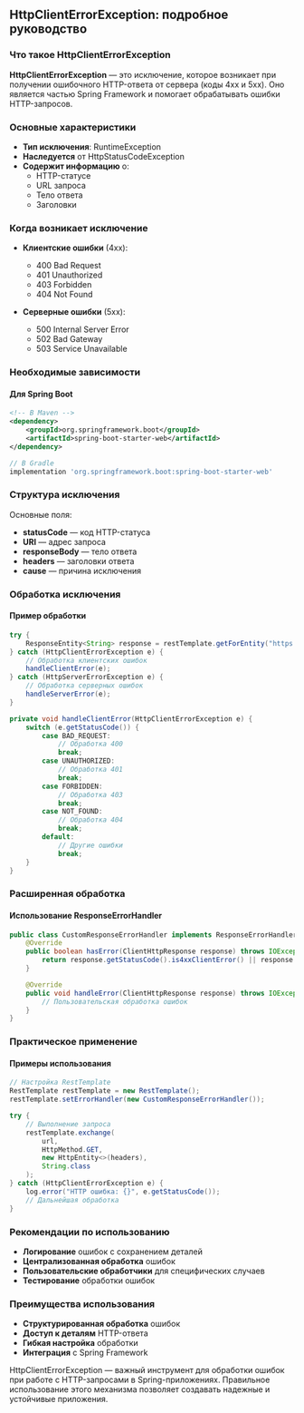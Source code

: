 ## HttpClientErrorException: подробное руководство

### Что такое HttpClientErrorException

**HttpClientErrorException** — это исключение, которое возникает при получении ошибочного HTTP-ответа от сервера (коды 4xx и 5xx). Оно является частью Spring Framework и помогает обрабатывать ошибки HTTP-запросов.

### Основные характеристики

* **Тип исключения**: RuntimeException
* **Наследуется** от HttpStatusCodeException
* **Содержит информацию** о:
    * HTTP-статусе
    * URL запроса
    * Тело ответа
    * Заголовки

### Когда возникает исключение

* **Клиентские ошибки** (4xx):
    * 400 Bad Request
    * 401 Unauthorized
    * 403 Forbidden
    * 404 Not Found

* **Серверные ошибки** (5xx):
    * 500 Internal Server Error
    * 502 Bad Gateway
    * 503 Service Unavailable

### Необходимые зависимости

#### Для Spring Boot

```xml
<!-- В Maven -->
<dependency>
    <groupId>org.springframework.boot</groupId>
    <artifactId>spring-boot-starter-web</artifactId>
</dependency>
```

```groovy
// В Gradle
implementation 'org.springframework.boot:spring-boot-starter-web'
```

### Структура исключения

Основные поля:

* **statusCode** — код HTTP-статуса
* **URI** — адрес запроса
* **responseBody** — тело ответа
* **headers** — заголовки ответа
* **cause** — причина исключения

### Обработка исключения

#### Пример обработки

```java
try {
    ResponseEntity<String> response = restTemplate.getForEntity("https://api.example.com", String.class);
} catch (HttpClientErrorException e) {
    // Обработка клиентских ошибок
    handleClientError(e);
} catch (HttpServerErrorException e) {
    // Обработка серверных ошибок
    handleServerError(e);
}

private void handleClientError(HttpClientErrorException e) {
    switch (e.getStatusCode()) {
        case BAD_REQUEST:
            // Обработка 400
            break;
        case UNAUTHORIZED:
            // Обработка 401
            break;
        case FORBIDDEN:
            // Обработка 403
            break;
        case NOT_FOUND:
            // Обработка 404
            break;
        default:
            // Другие ошибки
            break;
    }
}
```

### Расширенная обработка

#### Использование ResponseErrorHandler

```java
public class CustomResponseErrorHandler implements ResponseErrorHandler {
    @Override
    public boolean hasError(ClientHttpResponse response) throws IOException {
        return response.getStatusCode().is4xxClientError() || response.getStatusCode().is5xxServerError();
    }

    @Override
    public void handleError(ClientHttpResponse response) throws IOException {
        // Пользовательская обработка ошибок
    }
}
```

### Практическое применение

#### Примеры использования

```java
// Настройка RestTemplate
RestTemplate restTemplate = new RestTemplate();
restTemplate.setErrorHandler(new CustomResponseErrorHandler());

try {
    // Выполнение запроса
    restTemplate.exchange(
        url,
        HttpMethod.GET,
        new HttpEntity<>(headers),
        String.class
    );
} catch (HttpClientErrorException e) {
    log.error("HTTP ошибка: {}", e.getStatusCode());
    // Дальнейшая обработка
}
```

### Рекомендации по использованию

* **Логирование** ошибок с сохранением деталей
* **Централизованная обработка** ошибок
* **Пользовательские обработчики** для специфических случаев
* **Тестирование** обработки ошибок

### Преимущества использования

* **Структурированная обработка** ошибок
* **Доступ к деталям** HTTP-ответа
* **Гибкая настройка** обработки
* **Интеграция** с Spring Framework

HttpClientErrorException — важный инструмент для обработки ошибок при работе с HTTP-запросами в 
Spring-приложениях. Правильное использование этого механизма позволяет создавать надежные и устойчивые 
приложения.